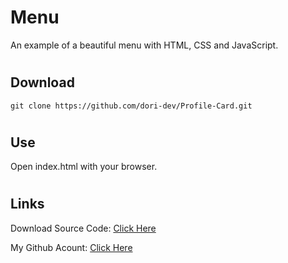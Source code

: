 # Menu
An example of a beautiful menu with HTML, CSS and JavaScript.


#
## Download
```
git clone https://github.com/dori-dev/Profile-Card.git
```


#
## Use
Open index.html with your browser.


#
## Links

Download Source Code: [Click Here](https://github.com/dori-dev/menu/archive/refs/heads/main.zip)

My Github Acount: [Click Here](https://github.com/dori-dev/)
